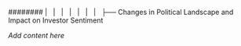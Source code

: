 ######## |   |   |   |   |   |   |   ├── Changes in Political Landscape and Impact on Investor Sentiment

*Add content here*